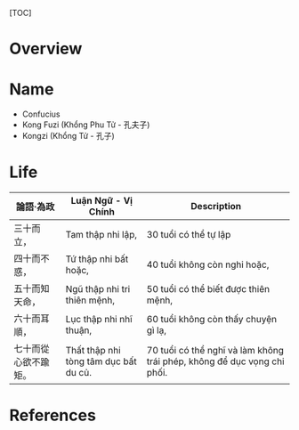 [TOC]

# Overview

# Name

- Confucius
- Kong Fuzi (Khổng Phu Tử - 孔夫子)
- Kongzi (Khổng Tử - 孔子)

# Life

| 論語·為政      | Luận Ngữ - Vị Chính                   | Description                                                             |
| -          | -                                     | -                                                                       |
| 三十而立，      | Tam thập nhi lập,                     | 30 tuổi có thể tự lập                                                   |
| 四十而不惑，     | Tứ thập nhi bất hoặc,                 | 40 tuổi không còn nghi hoặc,                                            |
| 五十而知天命，    | Ngũ thập nhi tri thiên mệnh,          | 50 tuổi có thể biết được thiên mệnh,                                    |
| 六十而耳順，     | Lục thập nhi nhĩ thuận,               | 60 tuổi không còn thấy chuyện gì lạ,                                    |
| 七十而從心欲不踰矩。 | Thất thập nhi tòng tâm dục bất du củ. | 70 tuổi có thể nghĩ và làm không trái phép, không để dục vọng chi phối. |



# References
[1]: https://en.wikipedia.org/wiki/Confucius "Wikipedia - Confucius"
[2]: https://vi.wikipedia.org/wiki/Kh%E1%BB%95ng_T%E1%BB%AD "Vi Wikipedia - Khổng Tử"

